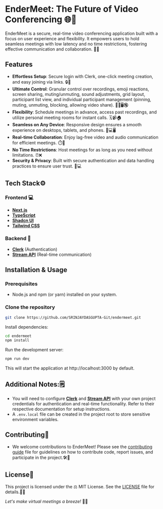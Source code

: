 # EnderMeet: The Future of Video Conferencing 🌐🚀

EnderMeet is a secure, real-time video conferencing application built with a focus on user experience and flexibility. It empowers users to hold seamless meetings with low latency and no time restrictions, fostering effective communication and collaboration. 💼💬

## Features
- **Effortless Setup**: Secure login with Clerk, one-click meeting creation, and easy joining via links. 🔒🔗
- **Ultimate Control**: Granular control over recordings, emoji reactions, screen sharing, muting/unmuting, sound adjustments, grid layout, participant list view, and individual participant management (pinning, muting, unmuting, blocking, allowing video share). 🎥😄🖥️🔇
- **Flexibility**: Schedule meetings in advance, access past recordings, and utilize personal meeting rooms for instant calls. 🗓️📹🏠
- **Seamless on Any Device**: Responsive design ensures a smooth experience on desktops, tablets, and phones. 📱💻🖥️
- **Real-time Collaboration**: Enjoy lag-free video and audio communication for efficient meetings. ⏱️👥
- **No Time Restrictions**: Host meetings for as long as you need without limitations. ⏰❌
- **Security & Privacy**: Built with secure authentication and data handling practices to ensure user trust. 🔐💻

## Tech Stack⚙️
### Frontend 💻
- [**Next.js**](https://nextjs.org/)
- [**TypeScript**](https://www.typescriptlang.org/)
- [**Shadcn UI**](https://ui.shadcn.com/)
- [**Tailwind CSS**](https://tailwindcss.com/)

### Backend 🔨
- [**Clerk**](https://clerk.com/) (Authentication)
- [**Stream API**](https://getstream.io/try-for-free/) (Real-time communication)

## Installation & Usage
### Prerequisites
- Node.js and npm (or yarn) installed on your system.

### Clone the repository
```bash
git clone https://github.com/SRINJAYDASGUPTA-Git/endermeet.git
```
Install dependencies:

```bash
cd endermeet
npm install
```
Run the development server:

```bash
npm run dev
```
This will start the application at http://localhost:3000 by default.

## Additional Notes:🗒️

- You will need to configure [**Clerk**](https://clerk.com/) and [**Stream API**](https://getstream.io/try-for-free/) with your own project credentials for authentication and real-time functionality. Refer to their respective documentation for setup instructions.
- A `.env.local` file can be created in the project root to store sensitive environment variables.

## Contributing📝
- We welcome contributions to EnderMeet! Please see the [contributing guide](CONTRIBUTING.md) file for guidelines on how to contribute code, report issues, and participate in the project.🛠️🤝

## License📜
This project is licensed under the ⚖️ MIT License. See the [LICENSE](LICENSE) file for details.📜🔏

_Let's make virtual meetings a breeze!_ 💨💼

